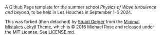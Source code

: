 A Github Page template for the summer school *Physics of Wave turbulence and beyond*, to be held in Les Houches in September 1-6 2024.

This was forked (then detached) by [Stuart Geiger](https://github.com/staeiou) from the [Minimal Mistakes Jekyll Theme](https://mmistakes.github.io/minimal-mistakes/), which is © 2016 Michael Rose and released under the MIT License. See LICENSE.md.

